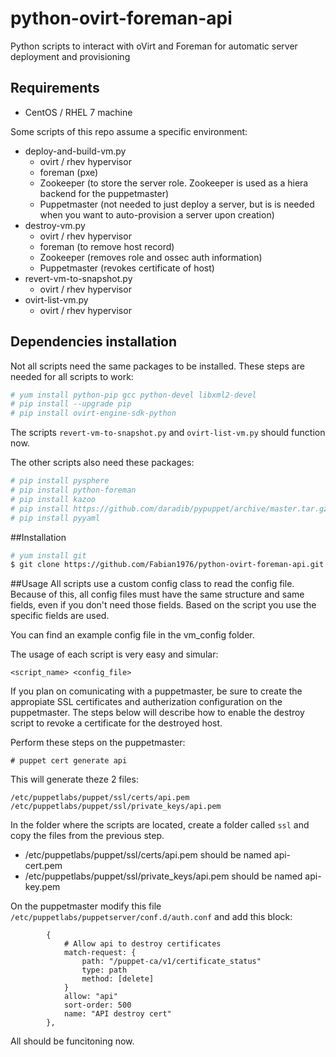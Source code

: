# python-ovirt-foreman-api
Python scripts to interact with oVirt and Foreman for automatic server deployment and provisioning

## Requirements
* CentOS / RHEL 7 machine

Some scripts of this repo assume a specific environment:
* deploy-and-build-vm.py
  * ovirt / rhev hypervisor
  * foreman (pxe)
  * Zookeeper (to store the server role. Zookeeper is used as a hiera backend for the puppetmaster)
  * Puppetmaster (not needed to just deploy a server, but is is needed when you want to auto-provision a server upon creation)
* destroy-vm.py
  * ovirt / rhev hypervisor
  * foreman (to remove host record)
  * Zookeeper (removes role and ossec auth information)
  * Puppetmaster (revokes certificate of host)
* revert-vm-to-snapshot.py
  * ovirt / rhev hypervisor
* ovirt-list-vm.py
  * ovirt / rhev hypervisor

## Dependencies installation
Not all scripts need the same packages to be installed.
These steps are needed for all scripts to work:
```bash
# yum install python-pip gcc python-devel libxml2-devel
# pip install --upgrade pip
# pip install ovirt-engine-sdk-python
```

The scripts `revert-vm-to-snapshot.py` and `ovirt-list-vm.py` should function now.

The other scripts also need these packages:
```bash
# pip install pysphere
# pip install python-foreman
# pip install kazoo
# pip install https://github.com/daradib/pypuppet/archive/master.tar.gz
# pip install pyyaml
```

##Installation
```bash
# yum install git
$ git clone https://github.com/Fabian1976/python-ovirt-foreman-api.git
```

##Usage
All scripts use a custom config class to read the config file. Because of this, all config files must have the same structure and same fields, even if you don't need those fields.
Based on the script you use the specific fields are used.

You can find an example config file in the vm\_config folder.

The usage of each script is very easy and simular:
```
<script_name> <config_file>
```

If you plan on comunicating with a puppetmaster, be sure to create the appropiate SSL certificates and autherization configuration on the puppetmaster. The steps below will describe how to enable the destroy script to revoke a certificate for the destroyed host.

Perform these steps on the puppetmaster:
```
# puppet cert generate api
```

This will generate theze 2 files:
```
/etc/puppetlabs/puppet/ssl/certs/api.pem
/etc/puppetlabs/puppet/ssl/private_keys/api.pem
```

In the folder where the scripts are located, create a folder called `ssl` and copy the files from the previous step.
* /etc/puppetlabs/puppet/ssl/certs/api.pem should be named api-cert.pem
* /etc/puppetlabs/puppet/ssl/private\_keys/api.pem should be named api-key.pem

On the puppetmaster modify this file `/etc/puppetlabs/puppetserver/conf.d/auth.conf` and add this block:
```
        {
            # Allow api to destroy certificates
            match-request: {
                path: "/puppet-ca/v1/certificate_status"
                type: path
                method: [delete]
            }
            allow: "api"
            sort-order: 500
            name: "API destroy cert"
        },
```

All should be funcitoning now.
